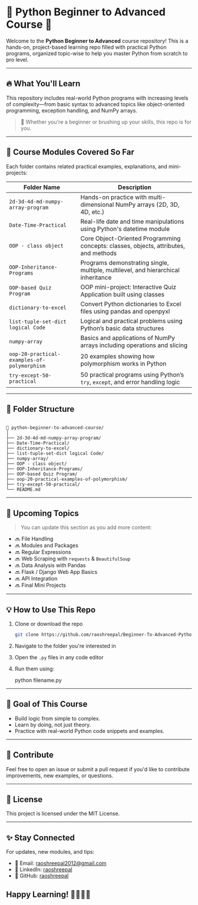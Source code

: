 
# 🐍 Python Beginner to Advanced Course 🚀

Welcome to the **Python Beginner to Advanced** course repository! This is a hands-on, project-based learning repo filled with practical Python programs, organized topic-wise to help you master Python from scratch to pro level.

---

## 🔥 What You'll Learn

This repository includes real-world Python programs with increasing levels of complexity—from basic syntax to advanced topics like object-oriented programming, exception handling, and NumPy arrays.

> 🎯 Whether you're a beginner or brushing up your skills, this repo is for you.

---

## 📂 Course Modules Covered So Far

Each folder contains related practical examples, explanations, and mini-projects:

| Folder Name                          | Description |
|--------------------------------------|-------------|
| `2d-3d-4d-md-numpy-array-program`    | Hands-on practice with multi-dimensional NumPy arrays (2D, 3D, 4D, etc.) |
| `Date-Time-Practical`                | Real-life date and time manipulations using Python's datetime module |
| `OOP - class object`                 | Core Object-Oriented Programming concepts: classes, objects, attributes, and methods |
| `OOP-Inheritance-Programs`           | Programs demonstrating single, multiple, multilevel, and hierarchical inheritance |
| `OOP-based Quiz Program`             | OOP mini-project: Interactive Quiz Application built using classes |
| `dictionary-to-excel`                | Convert Python dictionaries to Excel files using pandas and openpyxl |
| `list-tuple-set-dict logical Code`   | Logical and practical problems using Python’s basic data structures |
| `numpy-array`                        | Basics and applications of NumPy arrays including operations and slicing |
| `oop-20-practical-examples-of-polymorphism` | 20 examples showing how polymorphism works in Python |
| `try-except-50-practical`            | 50 practical programs using Python’s `try`, `except`, and error handling logic |

---

## 🧱 Folder Structure

```

📁 python-beginner-to-advanced-course/
│
├── 2d-3d-4d-md-numpy-array-program/
├── Date-Time-Practical/
├── dictionary-to-excel/
├── list-tuple-set-dict logical Code/
├── numpy-array/
├── OOP - class object/
├── OOP-Inheritance-Programs/
├── OOP-based Quiz Program/
├── oop-20-practical-examples-of-polymorphism/
├── try-except-50-practical/
└── README.md

````

---

## 🚧 Upcoming Topics

> You can update this section as you add more content:

- 🔜 File Handling
- 🔜 Modules and Packages
- 🔜 Regular Expressions
- 🔜 Web Scraping with `requests` & `BeautifulSoup`
- 🔜 Data Analysis with Pandas
- 🔜 Flask / Django Web App Basics
- 🔜 API Integration
- 🔜 Final Mini Projects

---

## 💡 How to Use This Repo

1. Clone or download the repo
   ```bash
   git clone https://github.com/raoshreepal/Beginner-To-Advanced-Python-Course.git


2. Navigate to the folder you're interested in
3. Open the `.py` files in any code editor
4. Run them using:

  
   python filename.py
  

---

## 🎯 Goal of This Course

* Build logic from simple to complex.
* Learn by doing, not just theory.
* Practice with real-world Python code snippets and examples.

---

## 🙌 Contribute

Feel free to open an issue or submit a pull request if you'd like to contribute improvements, new examples, or questions.

---

## 📜 License

This project is licensed under the MIT License.

---
## ✨ Stay Connected

For updates, new modules, and tips:

* 📧 Email: [raoshreepal2012@gmail.com](mailto:raoshreepal2012@gmail.com)  
* 💼 LinkedIn: [raoshreepal](https://www.linkedin.com/in/rao-shreepal-b8983a207/)  
* 🐙 GitHub: [raoshreepal](https://github.com/raoshreepal)  

Happy Learning! 👨‍💻👩‍💻
---
